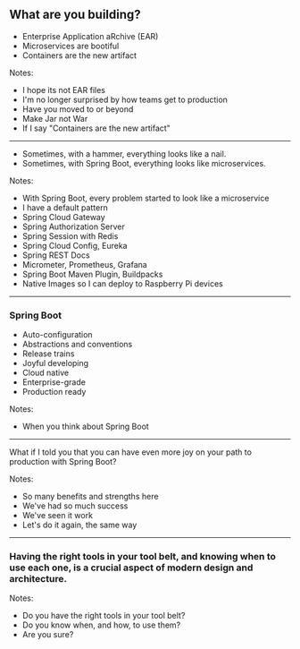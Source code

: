 ## What are you building?

- Enterprise Application aRchive (EAR)
- Microservices are bootiful
- Containers are the new artifact

Notes:
- I hope its not EAR files
- I'm no longer surprised by how teams get to production
- Have you moved to or beyond
- Make Jar not War
- If I say "Containers are the new artifact"

---

- Sometimes, with a hammer, everything looks like a nail.
- Sometimes, with Spring Boot, everything looks like microservices.

Notes:
- With Spring Boot, every problem started to look like a microservice
- I have a default pattern
- Spring Cloud Gateway
- Spring Authorization Server
- Spring Session with Redis
- Spring Cloud Config, Eureka
- Spring REST Docs
- Micrometer, Prometheus, Grafana
- Spring Boot Maven Plugin, Buildpacks
- Native Images so I can deploy to Raspberry Pi devices

---

### Spring Boot

- Auto-configuration
- Abstractions and conventions
- Release trains
- Joyful developing
- Cloud native
- Enterprise-grade
- Production ready

Notes:
- When you think about Spring Boot

---

What if I told you
that you can have even more joy
on your path to production
with Spring Boot?

Notes:
- So many benefits and strengths here
- We've had so much success
- We've seen it work
- Let's do it again, the same way

---

### Having the right tools in your tool belt, and knowing when to use each one, is a crucial aspect of modern design and architecture.

Notes:
- Do you have the right tools in your tool belt?
- Do you know when, and how, to use them?
- Are you sure?
